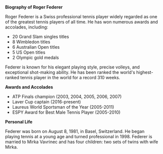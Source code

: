 **Biography of Roger Federer**

Roger Federer is a Swiss professional tennis player widely regarded as one of the greatest tennis players of all time. He has won numerous awards and accolades, including:

* 20 Grand Slam singles titles
* 8 Wimbledon titles
* 6 Australian Open titles
* 5 US Open titles
* 2 Olympic gold medals

Federer is known for his elegant playing style, precise volleys, and exceptional shot-making ability. He has been ranked the world's highest-ranked tennis player in the world for a record 310 weeks.

**Awards and Accolades**

* ATP Finals champion (2003, 2004, 2005, 2006, 2007)
* Laver Cup captain (2016-present)
* Laureus World Sportsman of the Year (2005-2011)
* ESPY Award for Best Male Tennis Player (2005-2010)

**Personal Life**

Federer was born on August 8, 1981, in Basel, Switzerland. He began playing tennis at a young age and turned professional in 1998. Federer is married to Mirka Vavrinec and has four children: two sets of twins with wife Mirka.